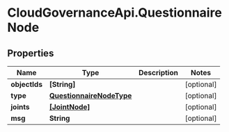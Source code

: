 # CloudGovernanceApi.QuestionnaireNode

## Properties

Name | Type | Description | Notes
------------ | ------------- | ------------- | -------------
**objectIds** | **[String]** |  | [optional] 
**type** | [**QuestionnaireNodeType**](QuestionnaireNodeType.md) |  | [optional] 
**joints** | [**[JointNode]**](JointNode.md) |  | [optional] 
**msg** | **String** |  | [optional] 


